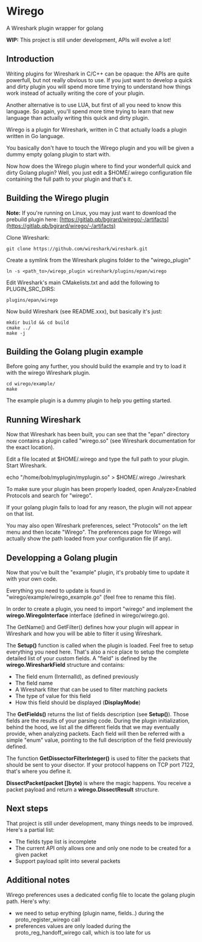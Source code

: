 # Wirego

A Wireshark plugin wrapper for golang

**WIP:** This project is still under development, APIs will evolve a lot!


## Introduction

Writing plugins for Wireshark in C/C++ can be opaque: the APIs are quite powerfull, but not really obvious to use. If you just want to develop a quick and dirty plugin you will spend more time trying to understand how things work instead of actually writing the core of your plugin.

Another alternative is to use LUA, but first of all you need to know this language. So again, you'll spend more time trying to learn that new language than actually writing this quick and dirty plugin.


Wirego is a plugin for Wireshark, written in C that actually loads a plugin written in Go language.

You basically don't have to touch the Wirego plugin and you will be given a dummy empty golang plugin to start with.

Now how does the Wirego plugin where to find your wonderfull quick and dirty Golang plugin?
Well, you just edit a $HOME/.wirego configuration file containing the full path to your plugin and that's it.


## Building the Wirego plugin

**Note:** If you're running on Linux, you may just want to download the prebuild plugin here: [https://gitlab.qb/bgirard/wirego/-/artifacts](https://gitlab.qb/bgirard/wirego/-/artifacts)

Clone Wireshark:

    git clone https://github.com/wireshark/wireshark.git

Create a symlink from the Wireshark plugins folder to the "wirego_plugin"

    ln -s <path_to>/wirego_plugin wireshark/plugins/epan/wirego

Edit Wireshark's main CMakelists.txt and add the following to PLUGIN_SRC_DIRS:

    plugins/epan/wirego

Now build Wireshark (see README.xxx), but basically it's just:

    mkdir build && cd build
    cmake ../
    make -j


## Building the Golang plugin example

Before going any further, you should build the example and try to load it with the wirego Wireshark plugin.

    cd wirego/example/
    make

The example plugin is a dummy plugin to help you getting started.

## Running Wireshark

Now that Wireshark has been built, you can see that the "epan" directory now contains a plugin called "wirego.so" (see Wireshark documentation for the exact location).

Edit a file located at $HOME/.wirego and type the full path to your plugin.
Start Wireshark.

  echo "/home/bob/myplugin/myplugin.so" > $HOME/.wirego
  ./wireshark

To make sure your plugin has been properly loaded, open Analyze>Enabled Protocols and search for "wirego".

If your golang plugin fails to load for any reason, the plugin will not appear on that list.

You may also open Wireshark preferences, select "Protocols" on the left menu and then locate "Wirego". The preferences page for Wirego will actually show the path loaded from your configuration file (if any).


## Developping a Golang plugin

Now that you've built the "example" plugin, it's probably time to update it with your own code.

Everything you need to update is found in "wirego/example/wirego_example.go" (feel free to rename this file).

In order to create a plugin, you need to import "wirego" and implement the **wirego.WiregoInterface** interface (defined in wirego/wirego.go).


The GetName() and GetFilter() defines how your plugin will appear in Wireshark and how you will be able to filter it using Wireshark.

The **Setup()** function is called when the plugin is loaded. Feel free to setup everything you need here.
That's also a nice place to setup the complete detailed list of your custom fields.
A "field" is defined by the **wirego.WiresharkField** structure and contains:

  - The field enum (InternalId), as defined previously
  - The field name
  - A Wireshark filter that can be used to filter matching packets
  - The type of value for this field
  - How this field should be displayed (**DisplayMode**)

The **GetFields()** returns the list of fields description (see **Setup()**).
Those fields are the results of your parsing code.
During the plugin initialization, behind the hood, we list all the different fields that we may eventually provide, when analyzing packets.
Each field will then be referred with a simple "enum" value, pointing to the full description of the field previously defined.


The function **GetDissectorFilterInteger()** is used to filter the packets that should be sent to your disector. If your protocol happens on TCP port 7122, that's where you define it.



**DissectPacket(packet []byte)** is where the magic happens. You receive a packet payload and return a **wirego.DissectResult** structure.


## Next steps

That project is still under development, many things needs to be improved.
Here's a partial list:

  - The fields type list is incomplete
  - The current API only allows one and only one node to be created for a given packet
  - Support payload split into several packets

## Additional notes

Wirego preferences uses a dedicated config file to locate the golang plugin path.
Here's why:

  - we need to setup erything (plugin name, fields..) during the proto_register_wirego call
  - preferences values are only loaded during the proto_reg_handoff_wirego call, which is too late for us